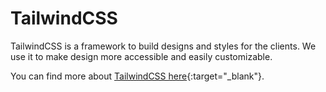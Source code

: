 # TailwindCSS

TailwindCSS is a framework to build designs and styles for the clients. We use it to make design more accessible and easily customizable.

You can find more about [TailwindCSS here](https://tailwindcss.com/){:target="_blank"}.
